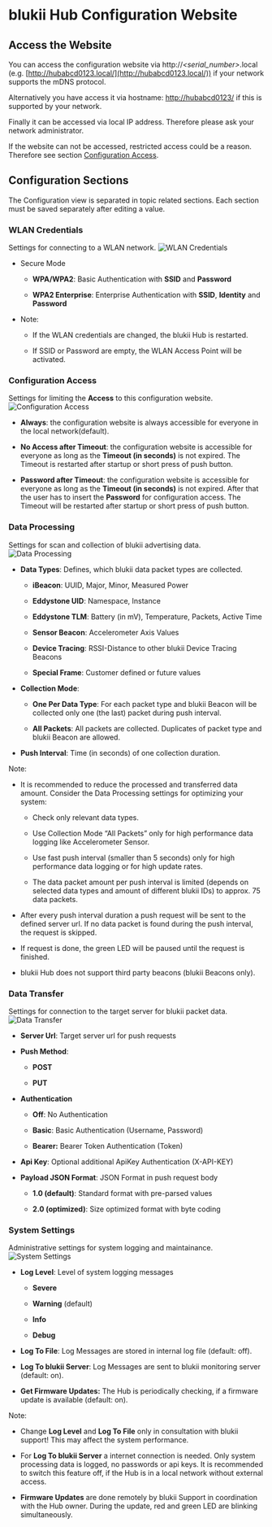 blukii Hub Configuration Website
=====================

Access the Website
------------------

You can access the configuration website via http://*<serial_number>*.local (e.g. [http://hubabcd0123.local/](http://hubabcd0123.local/)) if your network supports the mDNS protocol.

Alternatively you have access it via hostname: [http://hubabcd0123/](http://hubabcd0123/) if this is supported by your network.

Finally it can be accessed via local IP address. Therefore please ask your network administrator.

If the website can not be accessed, restricted access could be a reason. Therefore see section [Configuration Access](#configuration-access).

Configuration Sections
----------------------

The Configuration view is separated in topic related sections. Each section must be saved separately after editing a value.

### WLAN Credentials

Settings for connecting to a WLAN network.
![WLAN Credentials](images/config_wlan.png)

* Secure Mode

  * **WPA/WPA2**: Basic Authentication with **SSID** and **Password**

  * **WPA2 Enterprise**: Enterprise Authentication with **SSID**, **Identity** and **Password**

* Note:

  * If the WLAN credentials are changed, the blukii Hub is restarted.

  * If SSID or Password are empty, the WLAN Access Point will be activated.

### Configuration Access

Settings for limiting the **Access** to this configuration website.
![Configuration Access](images/config_access.png)

* **Always**: the configuration website is always accessible for everyone in the local network(default).

* **No Access after Timeout**: the configuration website is accessible for everyone as long as the **Timeout (in seconds)** is not expired. The Timeout is restarted after startup or short press of push button.

* **Password after Timeout**: the configuration website is accessible for everyone as long as the **Timeout (in seconds)** is not expired. After that the user has to insert the **Password** for configuration access. The Timeout will be restarted after startup or short press of push button.

### Data Processing

Settings for scan and collection of blukii advertising data.
![Data Processing](images/config_dataproc.png)

* **Data Types**: Defines, which blukii data packet types are collected.

  * **iBeacon**: UUID, Major, Minor, Measured Power

  * **Eddystone UID**: Namespace, Instance

  * **Eddystone TLM**: Battery (in mV), Temperature, Packets, Active Time

  * **Sensor Beacon**: Accelerometer Axis Values

  * **Device Tracing**: RSSI-Distance to other blukii Device Tracing Beacons

  * **Special Frame**: Customer defined or future values

* **Collection Mode**:

  * **One Per Data Type**: For each packet type and blukii Beacon will be collected only one (the last) packet during push interval.

  * **All Packets**: All packets are collected. Duplicates of packet type and blukii Beacon are allowed.

* **Push Interval**: Time (in seconds) of one collection duration.

Note:

* It is recommended to reduce the processed and transferred data amount. Consider the Data Processing settings for optimizing your system:

  * Check only relevant data types.

  * Use Collection Mode “All Packets” only for high performance data logging like Accelerometer Sensor.

  * Use fast push interval (smaller than 5 seconds) only for high performance data logging or for high update rates.

  * The data packet amount per push interval is limited (depends on selected data types and amount of different blukii IDs) to approx. 75 data packets.

* After every push interval duration a push request will be sent to the defined server url. If no data packet is found during the push interval, the request is skipped.

* If request is done, the green LED will be paused until the request is finished.

* blukii Hub does not support third party beacons (blukii Beacons only).

### Data Transfer

Settings for connection to the target server for blukii packet data.
![Data Transfer](images/config_datatrans.png)

* **Server Url**: Target server url for push requests

* **Push Method**:

  * **POST**

  * **PUT**

* **Authentication**

  * **Off**: No Authentication

  * **Basic**: Basic Authentication (Username, Password)

  * **Bearer:** Bearer Token Authentication (Token)

* **Api Key**: Optional additional ApiKey Authentication (X-API-KEY)

* **Payload JSON Format**: JSON Format in push request body

  * **1.0 (default)**: Standard format with pre-parsed values

  * **2.0 (optimized)**: Size optimized format with byte coding



### System Settings

Administrative settings for system logging and maintainance.
![System Settings](images/config_system.png)

* **Log Level**: Level of system logging messages

  * **Severe**

  * **Warning** (default)

  * **Info**

  * **Debug**

* **Log To File**: Log Messages are stored in internal log file (default: off).

* **Log To blukii Server**: Log Messages are sent to blukii monitoring server (default: on).

* **Get Firmware Updates:** The Hub is periodically checking, if a firmware update is available (default: on).

Note:

* Change **Log Level** and **Log To File** only in consultation with blukii support! This may affect the system performance.

* For **Log To blukii Server** a internet connection is needed. Only system processing data is logged, no passwords or api keys. It is recommended to switch this feature off, if the Hub is in a local network without external access.

* **Firmware Updates** are done remotely by blukii Support in coordination with the Hub owner. During the update, red and green LED are blinking simultaneously.
